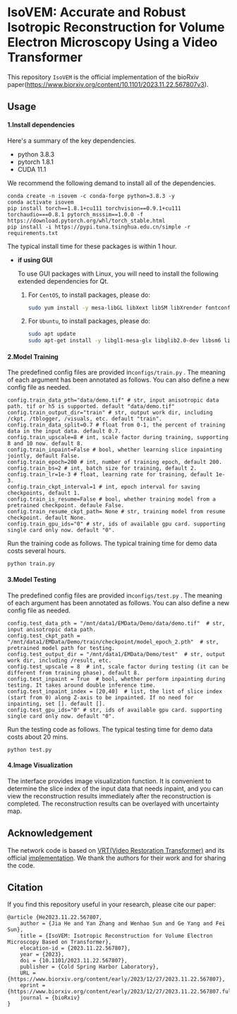 # **IsoVEM: Accurate and Robust Isotropic Reconstruction for Volume Electron Microscopy Using a Video Transformer**

This repository `IsoVEM` is the official implementation of the bioRxiv paper(https://www.biorxiv.org/content/10.1101/2023.11.22.567807v3).

## Usage

#### 1.Install dependencies

Here's a summary of the key dependencies.

- python 3.8.3
- pytorch 1.8.1
- CUDA 11.1

We recommend the following demand to install all of the dependencies.

```
conda create -n isovem -c conda-forge python=3.8.3 -y
conda activate isovem
pip install torch==1.8.1+cu111 torchvision==0.9.1+cu111 torchaudio===0.8.1 pytorch_msssim==1.0.0 -f https://download.pytorch.org/whl/torch_stable.html
pip install -i https://pypi.tuna.tsinghua.edu.cn/simple -r requirements.txt
```

The typical install time for these packages is within 1 hour.

- **if using GUI**
	
	To use GUI packages with Linux, you will need to install the following extended dependencies for Qt. 
	1. For `CentOS`, to install packages, please do:
		```bash
		sudo yum install -y mesa-libGL libXext libSM libXrender fontconfig xcb-util-wm xcb-util-image xcb-util-keysyms xcb-util-renderutil libxkbcommon-x11
		```

	2. For `Ubuntu`, to install packages, please do:
		```bash
		sudo apt update
		sudo apt-get install -y libgl1-mesa-glx libglib2.0-dev libsm6 libxrender1 libfontconfig1 libxcb-icccm4 libxcb-image0 libxcb-keysyms1 libxcb-render-util0 libxcb-shape0 libxcb-xinerama0 libxcb-xkb1 libxkbcommon-x11-dev libdbus-1-3
		```

#### 2.Model Training

The predefined config files are provided in`configs/train.py` . The meaning of each argument has been annotated as follows. You can also define a new config file as needed. 

```
config.train_data_pth="data/demo.tif" # str, input anisotropic data path. tif or h5 is supported. default "data/demo.tif"
config.train_output_dir="train" # str, output work dir, including /ckpt, /tblogger, /visuals, etc. default "train".
config.train_data_split=0.7 # float from 0-1, the percent of training data in the input data. default 0.7.
config.train_upscale=8 # int, scale factor during training, supporting 8 and 10 now. default 8.
config.train_inpaint=False # bool, whether learning slice inpainting jointly, default False.
config.train_epoch=200 # int, number of training epoch, default 200.
config.train_bs=2 # int, batch size for training, default 2.
config.train_lr=1e-3 # float, learning rate for training, default 1e-3.
config.train_ckpt_interval=1 # int, epoch interval for saving checkpoints, default 1.
config.train_is_resume=False # bool, whether training model from a pretrained checkpoint. defaule False.
config.train_resume_ckpt_path= None # str, training model from resume checkpoint. default None.
config.train_gpu_ids="0" # str, ids of available gpu card. supporting single card only now. default "0".
```

Run the training code as follows. The typical training time for demo data costs several hours. 

```
python train.py 
```

#### 3.Model Testing

The predefined config files are provided in`configs/test.py` . The meaning of each argument has been annotated as follows. You can also define a new config file as needed. 

```
config.test_data_pth = "/mnt/data1/EMData/Demo/data/demo.tif"  # str, input anisotropic data path.
config.test_ckpt_path = "/mnt/data1/EMData/Demo/train/checkpoint/model_epoch_2.pth"  # str, pretrained model path for testing.
config.test_output_dir = "/mnt/data1/EMData/Demo/test"  # str, output work dir, including /result, etc.
config.test_upscale = 8  # int, scale factor during testing (it can be different from training phase), default 8.
config.test_inpaint = True  # bool, whether perform inpainting during testing. It takes around double inference time.
config.test_inpaint_index = [20,40]  # list, the list of slice index (start from 0) along Z-axis to be inpainted. If no need for inpainting, set []. default [].
config.test_gpu_ids="0" # str, ids of available gpu card. supporting single card only now. default "0".
```

Run the testing code as follows. The typical testing time for demo data costs about 20 mins.

```
python test.py 
```

#### 4.Image Visualization

The interface provides image visualization function. It is convenient to determine the slice index of the input data that needs inpaint, and you can view the reconstruction results immediately after the reconstruction is completed. The reconstruction results can be overlayed with uncertainty map.

## Acknowledgement

The network code is based on [VRT(Video Restoration Transformer)](https://arxiv.org/abs/2201.12288) and its official [implementation](https://github.com/JingyunLiang/VRT/tree/main). We thank the authors for their work and for sharing the code.

## Citation

If you find this repository useful in your research, please cite our paper:

```
@article {He2023.11.22.567807,
	author = {Jia He and Yan Zhang and Wenhao Sun and Ge Yang and Fei Sun},
	title = {IsoVEM: Isotropic Reconstruction for Volume Electron Microscopy Based on Transformer},
	elocation-id = {2023.11.22.567807},
	year = {2023},
	doi = {10.1101/2023.11.22.567807},
	publisher = {Cold Spring Harbor Laboratory},
	URL = {https://www.biorxiv.org/content/early/2023/12/27/2023.11.22.567807},
	eprint = {https://www.biorxiv.org/content/early/2023/12/27/2023.11.22.567807.full.pdf},
	journal = {bioRxiv}
}
```
